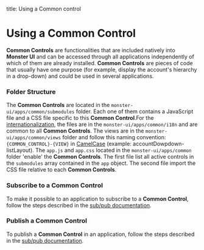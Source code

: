 title: Using a Common control

# Using a Common Control
**Common Controls** are functionalities that are included natively into **Monster UI** and can be accessed through all applications independently of which of them are already installed.
**Common Controls** are pieces of code that usually have one purpose (for example, display the account's hierarchy in a drop-down) and could be used in several applications.

### Folder Structure
The **Common Controls** are located in the `monster-ui/apps/common/submodules` folder. Each one of them contains a JavaScript file and a CSS file specific to this **Common Control**.For the [internationalization][i18n], the files are in the `monster-ui/apps/common/i18n` and are common to all **Common Controls**. The views are in the `monster-ui/apps/common/views` folder and follow this naming convention: `{COMMON_CONTROL}-{VIEW}` in [CamelCase][camelcase] (example: accountDowpdown-listLayout). The `app.js` and `app.css` located in the `monster-ui/apps/common` folder 'enable' the **Common Controls**. The first file list all active controls in the `submodules` array contained in the `app` object. The second file import the CSS file relative to each **Common Controls**.

### Subscribe to a **Common Control**
To make it possible to an application to subscribe to a **Common Control**, follow the steps described in the [sub/pub documentation][sub].

### Publish a **Common Control**
To publish a **Common Control** in an application, follow the steps described in the [sub/pub documentation][pub].

[i18n]: internationalization.md "Adding i18n to your application"
[sub]: events.md#subscribe "Subscribe Documentation"
[pub]: events.md#publish "Publish Documentation"
[camelcase]: http://en.wikipedia.org/wiki/CamelCase "CamelCase Wikipedia"
